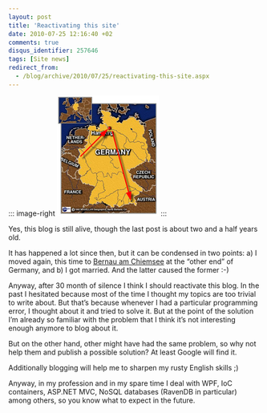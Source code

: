 ```yaml
---
layout: post
title: 'Reactivating this site'
date: 2010-07-25 12:16:40 +02
comments: true
disqus_identifier: 257646
tags: [Site news]
redirect_from:
  - /blog/archive/2010/07/25/reactivating-this-site.aspx
---
```


::: image-right
![germany.hamburg](/files/archive/germany.hamburg_4531E44E.png "germany.hamburg")
:::

Yes, this blog is still alive, though the last post is about two and a half years old.

It has happened a lot since then, but it can be condensed in two points: a) I moved again, this time to [Bernau am Chiemsee](http://en.wikipedia.org/wiki/Bernau_am_Chiemsee) at the “other end” of Germany, and b) I got married. And the latter caused the former :-)

Anyway, after 30 month of silence I think I should reactivate this blog. In the past I hesitated because most of the time I thought my topics are too trivial to write about. But that’s because whenever I had a particular programming error, I thought about it and tried to solve it. But at the point of the solution I’m already so familiar with the problem that I think it’s not interesting enough anymore to blog about it.

But on the other hand, other might have had the same problem, so why not help them and publish a possible solution? At least Google will find it.

Additionally blogging will help me to sharpen my rusty English skills ;)

Anyway, in my profession and in my spare time I deal with WPF, IoC containers, ASP.NET MVC, NoSQL databases (RavenDB in particular) among others, so you know what to expect in the future.

